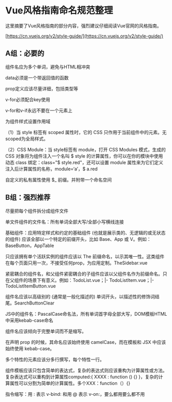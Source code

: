 # Vue风格指南命名规范整理

这里摘要了Vue风格指南的部分内容，强烈建议仔细阅读Vue官网的风格指南。

[https://cn.vuejs.org/v2/style-guide/](https://cn.vuejs.org/v2/style-guide/)

## A组：必要的

组件名应为多个单词，避免与HTML相冲突

data必须是一个带返回值的函数

prop定义应该尽量详细，包括类型等

v-for必须配合key使用

v-for和v-if永远不要在一个元素上

为组件样式设置作用域

（1）当 style 标签有 scoped 属性时，它的 CSS 只作用于当前组件中的元素。无scoped为全局样式。

（2）CSS Module：当 style标签有 module，打开 CSS Modules 模式，生成的 CSS 对象将为组件注入一个名叫 $ style 的计算属性，你可以在你的模块中使用动态 class 绑定：class="$ style.red"，还可以设置 module 属性来为它们定义注入后计算属性的名称，module=‘a’，$ a.red

自定义的私有属性使用 $\_ 前缀。并附带一个命名空间

## B组：强烈推荐

尽量把每个组件拆分成组件文件

单文件组件的文件名：所有单词全部大写/全部小写横线连接

基础组件：应用特定样式和约定的基础组件 \(也就是展示类的、无逻辑的或无状态的组件\) 应该全部以一个特定的前缀开头，比如 Base、App 或 V。例如：BaseButton，AppTable

只应该拥有单个活跃实例的组件应该以 The 前缀命名，以示其唯一性。这类组件在每个页面只用一次，不接受任何prop，为应用定制。TheSidebar.vue

紧密耦合的组件名，和父组件紧密耦合的子组件应该以父组件名作为前缀命名。只在父组件的场景下有意义。例如：TodoList.vue；\|- TodoListItem.vue；\|- TodoListItemButton.vue

组件名应该以高级别的 \(通常是一般化描述的\) 单词开头，以描述性的修饰词结尾。SearchButtonClear

JS中的组件名：PascalCase命名法，所有单词首字母全部大写，DOM模板HTML中采用kebab-case命名

组件名应该倾向于完整单词而不是缩写。

在声明 prop 的时候，其命名应该始终使用 camelCase，而在模板和 JSX 中应该始终使用 kebab-case。

多个特性的元素应该分多行撰写，每个特性一行。

组件模板应该只包含简单的表达式，复杂的表达式则应该重构为计算属性或方法。复杂表达式可以重构到计算属性computed:{ XXXX : function \(\) {} }，复杂的计算属性可以分割为简单的计算属性。多个XXX：function（）{}

指令缩写：用 : 表示 v-bind: 和用 @ 表示 v-on:，要么都用要么都不用

